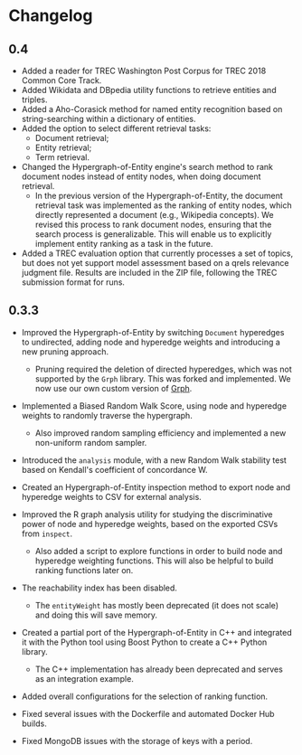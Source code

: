# Changelog

## 0.4

* Added a reader for TREC Washington Post Corpus for TREC 2018 Common Core Track.
* Added Wikidata and DBpedia utility functions to retrieve entities and triples.
* Added a Aho-Corasick method for named entity recognition based on string-searching within a dictionary of entities.
* Added the option to select different retrieval tasks:
  * Document retrieval;
  * Entity retrieval;
  * Term retrieval.
* Changed the Hypergraph-of-Entity engine's search method to rank document nodes instead of entity nodes, when doing document retrieval.
  * In the previous version of the Hypergraph-of-Entity, the document retrieval task was implemented as the ranking of entity nodes, which directly represented a document (e.g., Wikipedia concepts). We revised this process to rank document nodes, ensuring that the search process is generalizable. This will enable us to explicitly implement entity ranking as a task in the future.
* Added a TREC evaluation option that currently processes a set of topics, but does not yet support model assessment based on a qrels relevance judgment file. Results are included in the ZIP file, following the TREC submission format for runs.

## 0.3.3

* Improved the Hypergraph-of-Entity by switching `Document` hyperedges to undirected, adding node and hyperedge weights and introducing a new pruning approach.
  * Pruning required the deletion of directed hyperedges, which was not supported by the `Grph` library. This was forked and implemented. We now use our own custom version of [Grph](https://github.com/jldevezas/Grph).

* Implemented a Biased Random Walk Score, using node and hyperedge weights to randomly traverse the hypergraph.
  * Also improved random sampling efficiency and implemented a new non-uniform random sampler.

* Introduced the `analysis` module, with a new Random Walk stability test based on Kendall's coefficient of concordance W.

* Created an Hypergraph-of-Entity inspection method to export node and hyperedge weights to CSV for external analysis.

* Improved the R graph analysis utility for studying the discriminative power of node and hyperedge weights, based on the exported CSVs from `inspect`.
  * Also added a script to explore functions in order to build node and hyperedge weighting functions. This will also be helpful to build ranking functions later on.

* The reachability index has been disabled.
  * The `entityWeight` has mostly been deprecated (it does not scale) and doing this will save memory.

* Created a partial port of the Hypergraph-of-Entity in C++ and integrated it with the Python tool using Boost Python to create a C++ Python library.
  * The C++ implementation has already been deprecated and serves as an integration example.

* Added overall configurations for the selection of ranking function.

* Fixed several issues with the Dockerfile and automated Docker Hub builds.

* Fixed MongoDB issues with the storage of keys with a period.
